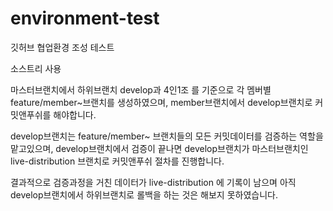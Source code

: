 # environment-test
깃허브 협업환경 조성 테스트

소스트리 사용

마스터브랜치에서 하위브랜치 develop과 4인1조 를 기준으로 각 멤버별 feature/member~브랜치를 생성하였으며,
member브랜치에서 develop브랜치로 커밋앤푸쉬를 해야합니다.

develop브랜치는 feature/member~ 브랜치들의 모든 커밋데이터를 검증하는 역할을 맡고있으며,
develop브랜치에서 검증이 끝나면 develop브랜치가 마스터브랜치인 live-distribution 브랜치로 커밋앤푸쉬 절차를 진행합니다.

결과적으로 검증과정을 거친 데이터가 live-distribution 에 기록이 남으며 아직 develop브랜치에서 하위브랜치로 롤백을 하는 것은 해보지 못하였습니다.

